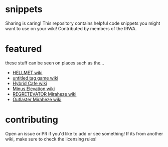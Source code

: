 # snippets
Sharing is caring! This repository contains helpful code snippets you might want to use on your wiki! Contributed by members of the IRWA. 

# featured

these stuff can be seen on places such as the...
- [HELLMET wiki](https://hellmet.miraheze.org)
- [untitled tag game wiki](https://utg.miraheze.org)
- [Hybrid Cafe wiki](https://hybridcafe.wiki)
- [Minus Elevation wiki](https://minuselevation.miraheze.org)
- [REGRETEVATOR Miraheze wiki](https://regretevator.miraheze.org)
- [Outlaster Miraheze wiki](https://outlaster.miraheze.org)

# contributing
Open an issue or PR if you'd like to add or see something! If its from another wiki, make sure to check the licensing rules! 
